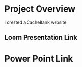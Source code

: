 # Project Overview
I created a CacheBank website

## Loom Presentation Link
<a href="https://www.loom.com/share/d379e3d5259640de801c7e253811854a"></a>

# Power Point Link
<a herf="https://1drv.ms/p/s!Ask8BxdzrNlphSjsSfem7fMiNnx1?e=lKFUal"></a>
